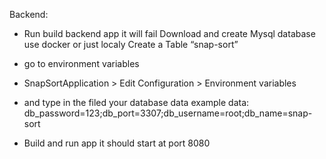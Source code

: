 Backend:

- Run build backend app it will fail Download and create Mysql database use docker or just localy Create a Table “snap-sort”

- go to environment variables
- SnapSortApplication > Edit Configuration > Environment variables
- and type in the filed your database data example data: 
db_password=123;db_port=3307;db_username=root;db_name=snap-sort

- Build and run app it should start at port 8080 